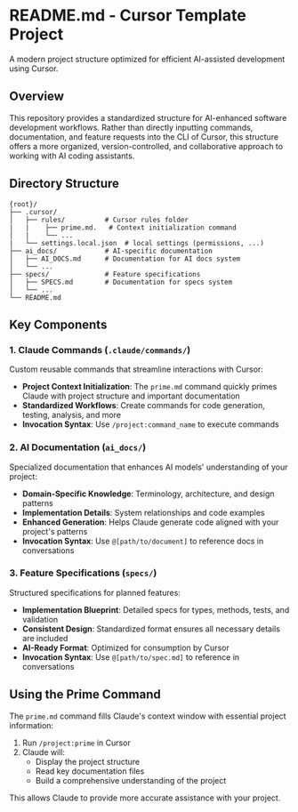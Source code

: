 # README.md - Cursor Template Project

A modern project structure optimized for efficient AI-assisted development using Cursor.

## Overview

This repository provides a standardized structure for AI-enhanced software development workflows. Rather than directly inputting commands, documentation, and feature requests into the CLI of Cursor, this structure offers a more organized, version-controlled, and collaborative approach to working with AI coding assistants.

## Directory Structure

```
{root}/
├── .cursor/
│   ├── rules/          # Cursor rules folder
|   |    ├── prime.md.   # Context initialization command
│   |    └── ...
|   └── settings.local.json  # local settings (permissions, ...)
├── ai_docs/            # AI-specific documentation
│   ├── AI_DOCS.md      # Documentation for AI docs system
│   └── ...
├── specs/              # Feature specifications
│   ├── SPECS.md        # Documentation for specs system
│   └── ...
└── README.md           
```

## Key Components

### 1. Claude Commands (`.claude/commands/`)

Custom reusable commands that streamline interactions with Cursor:

- **Project Context Initialization**: The `prime.md` command quickly primes Claude with project structure and important documentation
- **Standardized Workflows**: Create commands for code generation, testing, analysis, and more
- **Invocation Syntax**: Use `/project:command_name` to execute commands

### 2. AI Documentation (`ai_docs/`)

Specialized documentation that enhances AI models' understanding of your project:

- **Domain-Specific Knowledge**: Terminology, architecture, and design patterns
- **Implementation Details**: System relationships and code examples
- **Enhanced Generation**: Helps Claude generate code aligned with your project's patterns
- **Invocation Syntax**: Use `@[path/to/document]` to reference docs in conversations

### 3. Feature Specifications (`specs/`)

Structured specifications for planned features:

- **Implementation Blueprint**: Detailed specs for types, methods, tests, and validation
- **Consistent Design**: Standardized format ensures all necessary details are included
- **AI-Ready Format**: Optimized for consumption by Cursor
- **Invocation Syntax**: Use `@[path/to/spec.md]` to reference in conversations

## Using the Prime Command

The `prime.md` command fills Claude's context window with essential project information:

1. Run `/project:prime` in Cursor
2. Claude will:
   - Display the project structure
   - Read key documentation files
   - Build a comprehensive understanding of the project

This allows Claude to provide more accurate assistance with your project.




